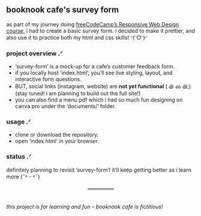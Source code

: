 ## booknook cafe's survey form

as part of my journey doing [freeCodeCamp’s Responsive Web Design course](https://www.freecodecamp.org/learn/2022/responsive-web-design/), i had to create a basic survey form. i decided to make it prettier, and also use it to practice both my html and css skills! ◝(ᵔᗜᵔ)◜

### project overview .ᐟ
- ‘survey-form’ is a mock-up for a cafe’s customer feedback form. <br>
- if you locally host ‘index.html’, you’ll see live styling, layout, and interactive form questions. <br>
- BUT, social links (instagram, website) are **not yet functional** ( ꩜ ᯅ ꩜;)⁭ ⁭(stay tuned! i am planning to build out the full site!) <br> 
- you can also find a menu pdf which i had so much fun designing on canva pro under the ‘documents/’ folder. 

### usage .ᐟ
- clone or download the repository. <br>
- open ‘index.html’ in your browser. <br>

### status .ᐟ
definitely planning to revisit ‘survey-form’! it’ll keep getting better as i learn more (˶˃ ᵕ ˂˶)

<div align="center">═══════</div> <br>

*this project is for learning and fun – booknook cafe is fictitious!*
